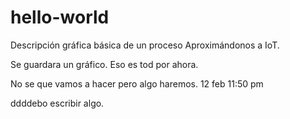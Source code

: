 # hello-world
Descripción gráfica básica de un proceso
Aproximándonos a IoT.

Se guardara un gráfico. Eso es tod por ahora.

No se que vamos a hacer pero algo haremos. 12 feb 11:50 pm

ddddebo escribir algo.
